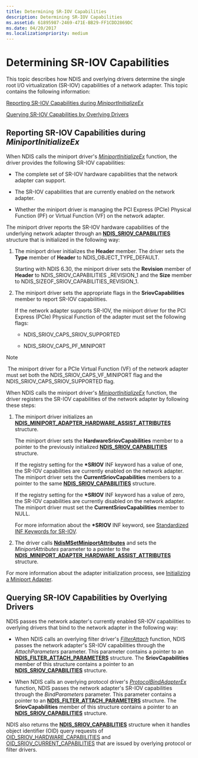 ```yaml
---
title: Determining SR-IOV Capabilities
description: Determining SR-IOV Capabilities
ms.assetid: 61895987-2469-471E-BB29-FF1CDD2869DC
ms.date: 04/20/2017
ms.localizationpriority: medium
---
```


# Determining SR-IOV Capabilities


This topic describes how NDIS and overlying drivers determine the single root I/O virtualization (SR-IOV) capabilities of a network adapter. This topic contains the following information:

[Reporting SR-IOV Capabilities during *MiniportInitializeEx*](#report)

[Querying SR-IOV Capabilities by Overlying Drivers](#query)

## Reporting SR-IOV Capabilities during *MiniportInitializeEx*


When NDIS calls the miniport driver's [*MiniportInitializeEx*](https://msdn.microsoft.com/library/windows/hardware/ff559389) function, the driver provides the following SR-IOV capabilities:

-   The complete set of SR-IOV hardware capabilities that the network adapter can support.

-   The SR-IOV capabilities that are currently enabled on the network adapter.

-   Whether the miniport driver is managing the PCI Express (PCIe) Physical Function (PF) or Virtual Function (VF) on the network adapter.

The miniport driver reports the SR-IOV hardware capabilities of the underlying network adapter through an [**NDIS\_SRIOV\_CAPABILITIES**](https://msdn.microsoft.com/library/windows/hardware/hh451677) structure that is initialized in the following way:

1.  The miniport driver initializes the **Header** member. The driver sets the **Type** member of **Header** to NDIS\_OBJECT\_TYPE\_DEFAULT.

    Starting with NDIS 6.30, the miniport driver sets the **Revision** member of **Header** to NDIS\_SRIOV\_CAPABILITIES \_REVISION\_1 and the **Size** member to NDIS\_SIZEOF\_SRIOV\_CAPABILITIES\_REVISION\_1.

2.  The miniport driver sets the appropriate flags in the **SriovCapabilities** member to report SR-IOV capabilities.

    If the network adapter supports SR-IOV, the miniport driver for the PCI Express (PCIe) Physical Function of the adapter must set the following flags:

    -   NDIS\_SRIOV\_CAPS\_SRIOV\_SUPPORTED

    -   NDIS\_SRIOV\_CAPS\_PF\_MINIPORT

   > [!NOTE]
   > The miniport driver for a PCIe Virtual Function (VF) of the network adapter must set both the NDIS\_SRIOV\_CAPS\_VF\_MINIPORT flag and the NDIS\_SRIOV\_CAPS\_SRIOV\_SUPPORTED flag.    

When NDIS calls the miniport driver's [*MiniportInitializeEx*](https://msdn.microsoft.com/library/windows/hardware/ff559389) function, the driver registers the SR-IOV capabilities of the network adapter by following these steps:

1.  The miniport driver initializes an [**NDIS\_MINIPORT\_ADAPTER\_HARDWARE\_ASSIST\_ATTRIBUTES**](https://msdn.microsoft.com/library/windows/hardware/ff565924) structure.

    The miniport driver sets the **HardwareSriovCapabilities** member to a pointer to the previously initialized [**NDIS\_SRIOV\_CAPABILITIES**](https://msdn.microsoft.com/library/windows/hardware/hh451677) structure.

    If the registry setting for the **\*SRIOV** INF keyword has a value of one, the SR-IOV capabilities are currently enabled on the network adapter. The miniport driver sets the **CurrentSriovCapabilities** members to a pointer to the same [**NDIS\_SRIOV\_CAPABILITIES**](https://msdn.microsoft.com/library/windows/hardware/hh451677) structure.

    If the registry setting for the **\*SRIOV** INF keyword has a value of zero, the SR-IOV capabilities are currently disabled on the network adapter. The miniport driver must set the **CurrentSriovCapabilities** member to NULL.

    For more information about the **\*SRIOV** INF keyword, see [Standardized INF Keywords for SR-IOV](standardized-inf-keywords-for-sr-iov.md).

2.  The driver calls [**NdisMSetMiniportAttributes**](https://msdn.microsoft.com/library/windows/hardware/ff563672) and sets the *MiniportAttributes* parameter to a pointer to the [**NDIS\_MINIPORT\_ADAPTER\_HARDWARE\_ASSIST\_ATTRIBUTES**](https://msdn.microsoft.com/library/windows/hardware/ff565924) structure.

For more information about the adapter initialization process, see [Initializing a Miniport Adapter](initializing-a-miniport-adapter.md).

## Querying SR-IOV Capabilities by Overlying Drivers


NDIS passes the network adapter's currently enabled SR-IOV capabilities to overlying drivers that bind to the network adapter in the following way:

-   When NDIS calls an overlying filter driver's [*FilterAttach*](https://msdn.microsoft.com/library/windows/hardware/ff549905) function, NDIS passes the network adapter's SR-IOV capabilities through the *AttachParameters* parameter. This parameter contains a pointer to an [**NDIS\_FILTER\_ATTACH\_PARAMETERS**](https://msdn.microsoft.com/library/windows/hardware/ff565481) structure. The **SriovCapabilities** member of this structure contains a pointer to an [**NDIS\_SRIOV\_CAPABILITIES**](https://msdn.microsoft.com/library/windows/hardware/hh451677) structure.

-   When NDIS calls an overlying protocol driver's [*ProtocolBindAdapterEx*](https://msdn.microsoft.com/library/windows/hardware/ff570220) function, NDIS passes the network adapter's SR-IOV capabilities through the *BindParameters* parameter. This parameter contains a pointer to an [**NDIS\_FILTER\_ATTACH\_PARAMETERS**](https://msdn.microsoft.com/library/windows/hardware/ff565481) structure. The **SriovCapabilities** member of this structure contains a pointer to an [**NDIS\_SRIOV\_CAPABILITIES**](https://msdn.microsoft.com/library/windows/hardware/hh451677) structure.

NDIS also returns the [**NDIS\_SRIOV\_CAPABILITIES**](https://msdn.microsoft.com/library/windows/hardware/hh451677) structure when it handles object identifier (OID) query requests of [OID\_SRIOV\_HARDWARE\_CAPABILITIES](https://msdn.microsoft.com/library/windows/hardware/hh451862) and [OID\_SRIOV\_CURRENT\_CAPABILITIES](https://msdn.microsoft.com/library/windows/hardware/hh451859) that are issued by overlying protocol or filter drivers.

 

 





